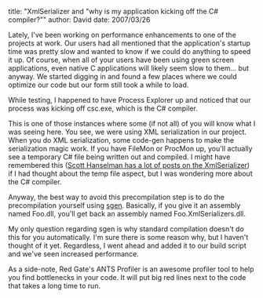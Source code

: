 
title: "XmlSerializer and &quot;why is my application kicking off the C# compiler?&quot;"
author: David
date: 2007/03/26

Lately, I've been working on performance enhancements to one of the projects at work. Our users had all mentioned that the application's startup time was pretty slow and wanted to know if we could do anything to speed it up. Of course, when all of your users have been using green screen applications, even native C applications will likely seem slow to them... but anyway. We started digging in and found a few places where we could optimize our code but our form still took a while to load.

While testing, I happened to have Process Explorer up and noticed that our process was kicking off csc.exe, which is the C# compiler. 

This is one of those instances where some (if not all) of you will know what I was seeing here. You see, we were using XML serialization in our project. When you do XML serialization, some code-gen happens to make the serialization magic work. If you have FileMon or ProcMon up, you'll actually see a temporary C# file being written out and compiled. I might have remembered this ([Scott Hanselman has a lot of posts on the XmlSerializer](http://www.google.com/search?q=site%3Awww.hanselman.com+xmlserializer)) if I had thought about the temp file aspect, but I was wondering more about the C# compiler. 

Anyway, the best way to avoid this precompilation step is to do the precompilation yourself using [sgen](http://msdn2.microsoft.com/en-us/library/bk3w6240\(vs.80\).aspx). Basically, if you give it an assembly named Foo.dll, you'll get back an assembly named Foo.XmlSerializers.dll. 

My only question regarding sgen is why standard compilation doesn't do this for you automatically. I'm sure there is some reason why, but I haven't thought of it yet. Regardless, I went ahead and added it to our build script and we've seen increased performance. 

As a side-note, Red Gate's ANTS Profiler is an awesome profiler tool to help you find bottlenecks in your code. It will put big red lines next to the code that takes a long time to run.
